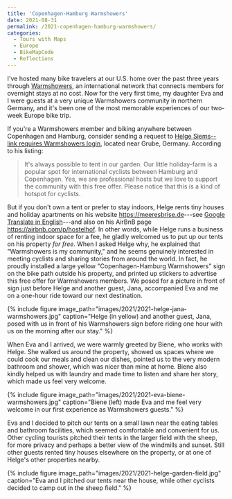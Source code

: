 ```yaml
---
title: 'Copenhagen-Hamburg Warmshowers'
date: 2021-08-31
permalink: /2021-copenhagen-hamburg-warmshowers/
categories:
  - Tours with Maps
  - Europe
  - BikeMapCode
  - Reflections
---
```

I've hosted many bike travelers at our U.S. home over the past three years through [Warmshowers](https://warmshowers.org), an international network that connects members for overnight stays at no cost. Now for the very first time, my daughter Eva and I were guests at a very unique Warmshowers community in northern Germany, and it's been one of the most memorable experiences of our two-week Europe bike trip.

If you're a Warmshowers member and biking anywhere between Copenhagen and Hamburg, consider sending a request to [Helge Siems--link requires Warmshowers login](https://www.warmshowers.org/user/86115), located near Grube, Germany. According to his listing:

> It's always possible to tent in our garden. Our little holiday-farm is a popular spot for international cyclists between Hamburg and Copenhagen. Yes, we are professional hosts but we love to support the community with this free offer. Please notice that this is a kind of hotspot for cyclists.

But if you don't own a tent or prefer to stay indoors, Helge rents tiny houses and holiday apartments on his website <https://meeresbrise.de>---see [Google Translate in English](https://translate.google.com/translate?sl=de&tl=en&u=https://meeresbrise.de)---and also on his AirBnB page <https://airbnb.com/p/hostelhof>. In other words, while Helge runs a business of renting indoor space for a fee, he gladly welcomed us to put up our tents on his property *for free*. When I asked Helge why, he explained that "Warmshowers is my community," and he seems genuinely interested in meeting cyclists and sharing stories from around the world. In fact, he proudly installed a large yellow "Copenhagen-Hamburg Warmshowers" sign on the bike path outside his property, and printed up stickers to advertise this free offer for Warmshowers members. We posed for a picture in front of sign just before Helge and another guest, Jana, accompanied Eva and me on a one-hour ride toward our next destination.

{% include figure image_path="images/2021/2021-helge-jana-warmshowers.jpg" caption="Helge (in yellow) and another guest, Jana, posed with us in front of his Warmshowers sign before riding one hour with us on the morning after our stay." %}

When Eva and I arrived, we were warmly greeted by Biene, who works with Helge. She walked us around the property, showed us spaces where we could cook our meals and clean our dishes, pointed us to the very modern bathroom and shower, which was nicer than mine at home. Biene also kindly helped us with laundry and made time to listen and share her story, which made us feel very welcome.

{% include figure image_path="images/2021/2021-eva-biene-warmshowers.jpg" caption="Biene (left) made Eva and me feel very welcome in our first experience as Warmshowers guests." %}

Eva and I decided to pitch our tents on a small lawn near the eating tables and bathroom facilities, which seemed comfortable and convenient for us. Other cycling tourists pitched their tents in the larger field with the sheep, for more privacy and perhaps a better view of the windmills and sunset. Still other guests rented tiny houses elsewhere on the property, or at one of Helge's other properties nearby.

{% include figure image_path="images/2021/2021-helge-garden-field.jpg" caption="Eva and I pitched our tents near the house, while other cyclists decided to camp out in the sheep field." %}
